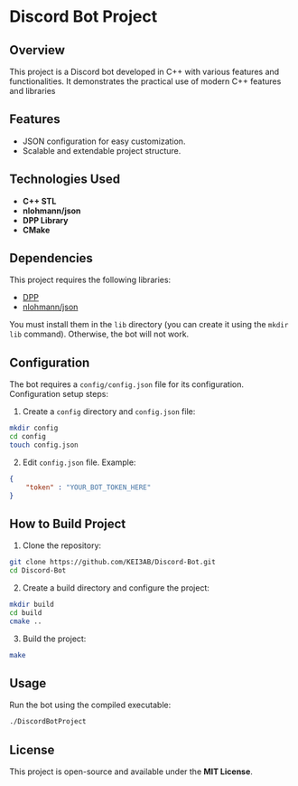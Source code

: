 # Discord Bot Project

## Overview
This project is a Discord bot developed in C++ with various features and functionalities. It demonstrates the practical use of modern C++ features and libraries

## Features
- JSON configuration for easy customization.
- Scalable and extendable project structure.

## Technologies Used
- **C++ STL**
- **nlohmann/json**
- **DPP Library**
- **CMake**

## Dependencies
This project requires the following libraries:
- [DPP](https://github.com/brainboxdotcc/DPP.git) 
- [nlohmann/json](https://github.com/nlohmann/json.git)

You must install them in the `lib` directory (you can create it using the `mkdir lib` command).
Otherwise, the bot will not work.

## Configuration
The bot requires a `config/config.json` file for its configuration.
Configuration setup steps:
1. Create a `config` directory and `config.json` file:
```bash
mkdir config
cd config
touch config.json
```
2. Edit `config.json` file. Example:
```json
{
    "token" : "YOUR_BOT_TOKEN_HERE"
}
```

## How to Build Project
1. Clone  the repository:
```bash
git clone https://github.com/KEI3AB/Discord-Bot.git
cd Discord-Bot
```
2. Create a build directory and configure the project:
```bash
mkdir build
cd build
cmake ..
```
3. Build the project:
```bash
make
```

## Usage
Run the bot using the compiled executable:
```bash
./DiscordBotProject
```
## License
This project is open-source and available under the **MIT License**.